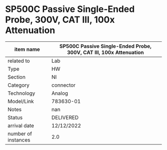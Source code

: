 
# SP500C Passive Single-Ended Probe, 300V, CAT III, 100x Attenuation

| item name | SP500C Passive Single-Ended Probe, 300V, CAT III, 100x Attenuation |
| -------- | -------- | 
| related to | Lab | 
| Type | HW | 
| Section | NI | 
| Category | connector |
| Technology | Analog |
| Model/Link | 783630-01 |
| Notes | nan |
| Status | DELIVERED |
| arrival date | 12/12/2022 |
| number of instances | 2.0 | 
        